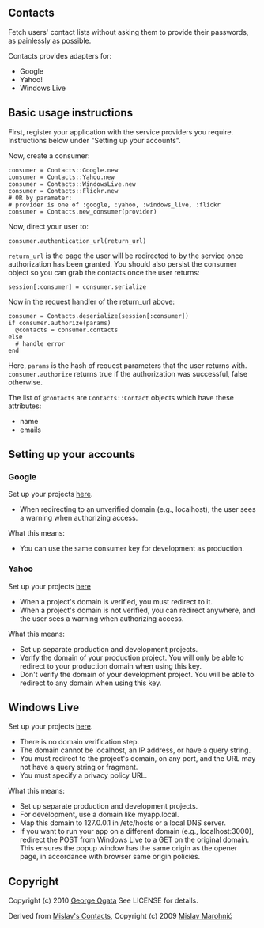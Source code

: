 ## Contacts

Fetch users' contact lists without asking them to provide their
passwords, as painlessly as possible.

Contacts provides adapters for:

 * Google
 * Yahoo!
 * Windows Live

## Basic usage instructions

First, register your application with the service providers you
require. Instructions below under "Setting up your accounts".

Now, create a consumer:

    consumer = Contacts::Google.new
    consumer = Contacts::Yahoo.new
    consumer = Contacts::WindowsLive.new
    consumer = Contacts::Flickr.new
    # OR by parameter:
    # provider is one of :google, :yahoo, :windows_live, :flickr
    consumer = Contacts.new_consumer(provider)

Now, direct your user to:

    consumer.authentication_url(return_url)

`return_url` is the page the user will be redirected to by the service
once authorization has been granted. You should also persist the
consumer object so you can grab the contacts once the user returns:

    session[:consumer] = consumer.serialize

Now in the request handler of the return_url above:

    consumer = Contacts.deserialize(session[:consumer])
    if consumer.authorize(params)
      @contacts = consumer.contacts
    else
      # handle error
    end

Here, `params` is the hash of request parameters that the user returns
with. `consumer.authorize` returns true if the authorization was
successful, false otherwise.

The list of `@contacts` are `Contacts::Contact` objects which have
these attributes:

 * name
 * emails

## Setting up your accounts

### Google

Set up your projects
[here](http://code.google.com/apis/accounts/docs/RegistrationForWebAppsAuto.html).

 * When redirecting to an unverified domain (e.g., localhost), the
   user sees a warning when authorizing access.

What this means:

 * You can use the same consumer key for development as production.

### Yahoo

Set up your projects [here](https://developer.apps.yahoo.com/projects)

 * When a project's domain is verified, you must redirect to it.
 * When a project's domain is not verified, you can redirect anywhere, and the
   user sees a warning when authorizing access.

What this means:

 * Set up separate production and development projects.
 * Verify the domain of your production project. You will only be able to
   redirect to your production domain when using this key.
 * Don't verify the domain of your development project. You will be able to
   redirect to any domain when using this key.

## Windows Live

Set up your projects [here](http://msdn.microsoft.com/en-us/library/cc287659.aspx).

 * There is no domain verification step.
 * The domain cannot be localhost, an IP address, or have a query string.
 * You must redirect to the project's domain, on any port, and the URL may not
   have a query string or fragment.
 * You must specify a privacy policy URL.

What this means:

 * Set up separate production and development projects.
 * For development, use a domain like myapp.local.
 * Map this domain to 127.0.0.1 in /etc/hosts or a local DNS server.
 * If you want to run your app on a different domain (e.g., localhost:3000),
   redirect the POST from Windows Live to a GET on the original domain. This
   ensures the popup window has the same origin as the opener page, in
   accordance with browser same origin policies.

## Copyright

Copyright (c) 2010 [George Ogata](mailto:george.ogata@gmail.com) See
LICENSE for details.

Derived from [Mislav's Contacts](http://github.com/mislav/contacts),
Copyright (c) 2009 [Mislav Marohnić](mailto:mislav.marohnic@gmail.com)
